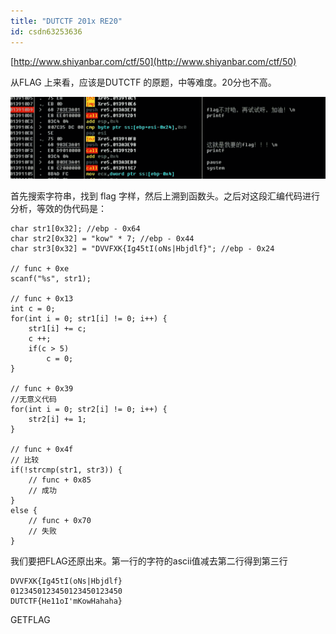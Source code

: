 ```yaml
---
title: "DUTCTF 201x RE20"
id: csdn63253636
---
```


[http://www.shiyanbar.com/ctf/50](http://www.shiyanbar.com/ctf/50)

从FLAG 上来看，应该是DUTCTF 的原题，中等难度。20分也不高。

![](../img/3e90bcff5485502751f80484497704cd.png)

首先搜索字符串，找到 flag 字样，然后上溯到函数头。之后对这段汇编代码进行分析，等效的伪代码是：

```
char str1[0x32]; //ebp - 0x64
char str2[0x32] = "kow" * 7; //ebp - 0x44
char str3[0x32] = "DVVFXK{Ig45tI(oNs|Hbjdlf}"; //ebp - 0x24

// func + 0xe
scanf("%s", str1);

// func + 0x13
int c = 0;
for(int i = 0; str1[i] != 0; i++) {
    str1[i] += c;
    c ++;
    if(c > 5)
        c = 0;
}

// func + 0x39
//无意义代码
for(int i = 0; str2[i] != 0; i++) {
    str2[i] += 1;
}

// func + 0x4f
// 比较
if(!strcmp(str1, str3)) {
    // func + 0x85
    // 成功
}
else {
    // func + 0x70
    // 失败
}
```

我们要把FLAG还原出来。第一行的字符的ascii值减去第二行得到第三行

```
DVVFXK{Ig45tI(oNs|Hbjdlf}
0123450123450123450123450
DUTCTF{He11oI'mKowHahaha}
```

GETFLAG